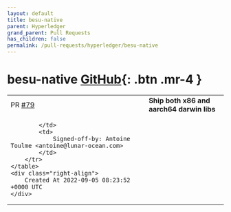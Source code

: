 ```yaml
---
layout: default
title: besu-native
parent: Hyperledger
grand_parent: Pull Requests
has_children: false
permalink: /pull-requests/hyperledger/besu-native
---
```


# besu-native <span class="fs-3 right-align">[GitHub](https://github.com/hyperledger/besu-native){: .btn .mr-4 }</span>


<div>
    <table>
        <tr>
            <td>
                PR <a href="https://github.com/hyperledger/besu-native/pull/79" class=".btn">#79</a>
            </td>
            <td>
                <b>
                    Ship both x86 and aarch64 darwin libs
                </b>
            </td>
        </tr>
        <tr>
            <td>
                
            </td>
            <td>
                Signed-off-by: Antoine Toulme <antoine@lunar-ocean.com>
            </td>
        </tr>
    </table>
    <div class="right-align">
        Created At 2022-09-05 08:23:52 +0000 UTC
    </div>
</div>

